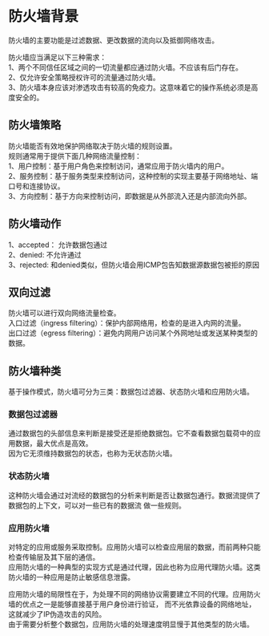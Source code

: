 # 防火墙背景

防火墙的主要功能是过滤数据、更改数据的流向以及抵御网络攻击。

防火墙应当满足以下三种需求：  
1、两个不同信任区域之间的一切流量都应通过防火墙。不应该有后门存在。  
2、仅允许安全策略授权许可的流量通过防火墙。  
3、防火墙本身应该对渗透攻击有较高的免疫力。这意味着它的操作系统必须是高度安全的。  

## 防火墙策略  

防火墙能否有效地保护网络取决于防火墙的规则设置。  
规则通常用于提供下面几种网络流量控制：  
1、用户控制：基于用户角色来控制访问，通常应用于防火墙内的用户。  
2、服务控制：基于服务类型来控制访问，这种控制的实现主要基于网络地址、端口号和连接协议。  
3、方向控制：基于方向来控制访问，即数据是从外部流入还是内部流向外部。  

## 防火墙动作

1、accepted： 允许数据包通过  
2、denied: 不允许通过  
3、rejected: 和denied类似，但防火墙会用ICMP包告知数据源数据包被拒的原因  

## 双向过滤

防火墙可以进行双向网络流量检查。  
入口过滤（ingress filtering）：保护内部网络用，检查的是进入内网的流量。  
出口过滤（egress filtering）：避免内网用户访问某个外网地址或发送某种类型的数据。  

## 防火墙种类

基于操作模式，防火墙可分为三类：数据包过滤器、状态防火墙和应用防火墙。

### 数据包过滤器

通过数据包的头部信息来判断是接受还是拒绝数据包。它不查看数据包载荷中的应用数据，最大优点是高效。  
因为它无须维持数据包的状态，也称为无状态防火墙。  

### 状态防火墙

这种防火墙会通过对流经的数据包的分析来判断是否让数据包通行。数据流提供了数据包的上下文，可以对一些已有的数据流
做一些规则。  

### 应用防火墙

对特定的应用或服务采取控制。应用防火墙可以检查应用层的数据，而前两种只能检查传输层及其下层的通信。  
应用防火墙的一种典型的实现方式是通过代理，因此也称为应用代理防火墙。这类防火墙的一种应用是防止敏感信息泄露。  

应用防火墙的局限性在于，为处理不同的网络协议需要建立不同的代理。应用防火墙的优点之一是能够直接基于用户身份进行验证，
而不光依靠设备的网络地址，这就减少了IP伪造攻击的风险。  
由于需要分析整个数据包，应用防火墙的处理速度明显慢于其他类型的防火墙。